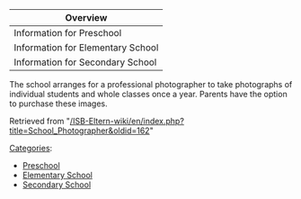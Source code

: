 | Overview |
| --- |
| Information for Preschool | yes |
| Information for Elementary School | yes |
| Information for Secondary School | yes |

The school arranges for a professional photographer to take photographs of individual students and whole classes once a year. Parents have the option to purchase these images.

Retrieved from "[/ISB-Eltern-wiki/en/index.php?title=School\_Photographer&oldid=162](/ISB-Eltern-wiki/en/index.php?title=School_Photographer&oldid=162)"

[Categories](/ISB-Eltern-wiki/en/Special:Categories "Special:Categories"):

-   [Preschool](/ISB-Eltern-wiki/en/Category:Preschool "Category:Preschool")
-   [Elementary School](/ISB-Eltern-wiki/en/Category:Elementary_School "Category:Elementary School")
-   [Secondary School](/ISB-Eltern-wiki/en/Category:Secondary_School "Category:Secondary School")
